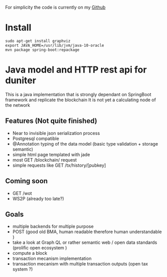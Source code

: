 For simplicity the code is currently on my [Github](https://github.com/Bertrandbenj/juniter)

# Install 

```
sudo apt-get install graphviz
export JAVA_HOME=/usr/lib/jvm/java-10-oracle
mvn package spring-boot:repackage
```

# Java model and HTTP rest api for duniter

This is a java implementation that is strongly dependant on SpringBoot framework and replicate the blockchain 
It is not yet a calculating node of the network 

## Features (Not quite finished)
 - Near to invisible json serialization process
 - Postgresql compatible 
 - @Annotation typing of the data model (basic type validation + storage semantic)
 - simple html page templated with jade 
 - most GET /blockchain/ request 
 - simple requests like GET /tx/history/[pubkey]

## Coming soon 
 - GET /wot 
 - WS2P (already too late?)
 

## Goals
 - multiple backends for multiple purpose 
 - POST (good old BMA, human readable therefore human understandable )
 - take a look at Graph QL or rather semantic web / open data standards (prolific open ecosystem )
 - compute a block 
 - transaction mecanism implementation
 - transaction mecanism with multiple transaction outputs (open tax system ?)
 

